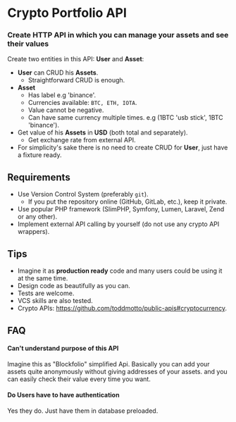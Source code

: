 # Crypto Portfolio API
### Create HTTP API in which you can manage your assets and see their values

Create two entities in this API: **User** and **Asset**:
* **User** can CRUD his **Assets**.
    * Straightforward CRUD is enough.
* **Asset**
    * Has label e.g 'binance'.
    * Currencies available: `BTC, ETH, IOTA`.
    * Value cannot be negative.
    * Can have same currency multiple times. e.g (1BTC 'usb stick', 1BTC 'binance').
* Get value of his **Assets** in **USD** (both total and separately).
    * Get exchange rate from external API.
* For simplicity's sake there is no need to create CRUD for **User**, just have a fixture ready.

## Requirements
* Use Version Control System (preferably `git`).
    * If you put the repository online (GitHub, GitLab, etc.), keep it private.
* Use popular PHP framework (SlimPHP, Symfony, Lumen, Laravel, Zend or any other).
* Implement external API calling by yourself (do not use any crypto API wrappers).

## Tips
* Imagine it as **production ready** code and many users could be using it at the same time.
* Design code as beautifully as you can.
* Tests are welcome.
* VCS skills are also tested.
* Crypto APIs: https://github.com/toddmotto/public-apis#cryptocurrency.

## FAQ

#### Can't understand purpose of this API
Imagine this as "Blockfolio" simplified Api. Basically you can add your assets quite anonymously without giving addresses of your assets. and you can easily check their value every time you want.

#### Do Users have to have authentication
Yes they do. Just have them in database preloaded.
